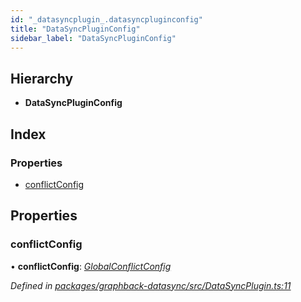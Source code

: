 ```yaml
---
id: "_datasyncplugin_.datasyncpluginconfig"
title: "DataSyncPluginConfig"
sidebar_label: "DataSyncPluginConfig"
---
```


## Hierarchy

* **DataSyncPluginConfig**

## Index

### Properties

* [conflictConfig](_datasyncplugin_.datasyncpluginconfig.md#conflictconfig)

## Properties

###  conflictConfig

• **conflictConfig**: *[GlobalConflictConfig](_util_.globalconflictconfig.md)*

*Defined in [packages/graphback-datasync/src/DataSyncPlugin.ts:11](https://github.com/aerogear/graphback/blob/63664df15/packages/graphback-datasync/src/DataSyncPlugin.ts#L11)*
